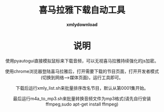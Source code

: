 <h1 align="center">喜马拉雅下载自动工具</h1>
<h4 align="center">xmlydownload</h4>

<div align="center">

# 说明

使用pyautogui直接模拟鼠标来下载音频，可以无视喜马拉雅持续强化的js加密。

使用chrome浏览器登陆喜马拉雅后，打开需要下载的节目页面，打开开发者模式(切换到网络-->媒体页面)，运行工具即可。

下载后运行xmly_list.sh来批量排序改名节目，默认从第0001集开始。

最后运行m4a_to_mp3.sh来批量转换音频文件为mp3格式(请先自行安装ffmpeg,sudo apt-get install ffmpeg)

</div>
